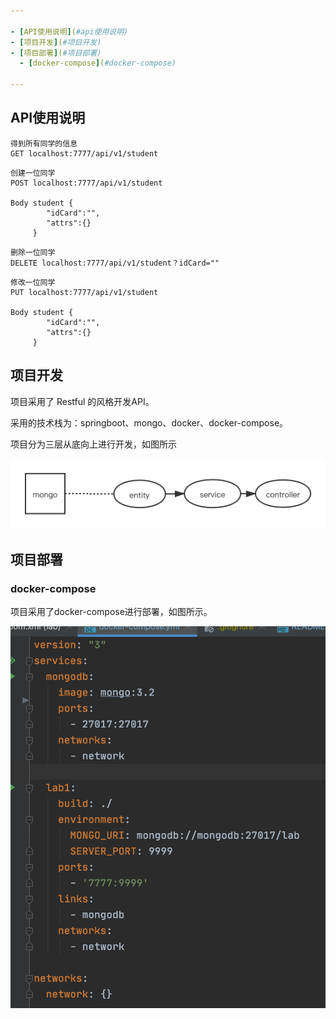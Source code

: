 ```yaml
---

- [API使用说明](#api使用说明)
- [项目开发](#项目开发)
- [项目部署](#项目部署)
  - [docker-compose](#docker-compose)

---
```


## API使用说明
```
得到所有同学的信息
GET localhost:7777/api/v1/student

```

```
创建一位同学
POST localhost:7777/api/v1/student

Body student {
        "idCard":"",
        "attrs":{}
     }

```

```
删除一位同学
DELETE localhost:7777/api/v1/student？idCard=""

```

```
修改一位同学
PUT localhost:7777/api/v1/student

Body student {
        "idCard":"",
        "attrs":{}
     }

```


## 项目开发
项目采用了 Restful 的风格开发API。

采用的技术栈为：springboot、mongo、docker、docker-compose。

项目分为三层从底向上进行开发，如图所示

![](jiagou.png)

## 项目部署

### docker-compose

项目采用了docker-compose进行部署，如图所示。

![](jietu.png)